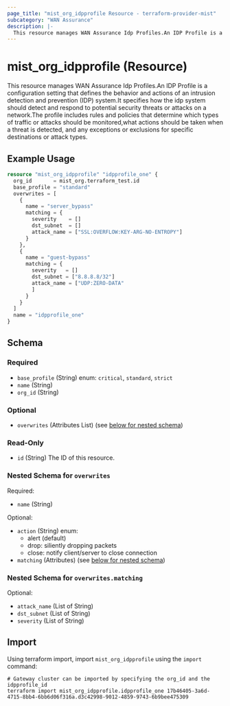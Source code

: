 ```yaml
---
page_title: "mist_org_idpprofile Resource - terraform-provider-mist"
subcategory: "WAN Assurance"
description: |-
  This resource manages WAN Assurance Idp Profiles.An IDP Profile is a configuration setting that defines the behavior and actions of an intrusion detection and prevention (IDP) system.It specifies how the idp system should detect and respond to potential security threats or attacks on a network.The profile includes rules and policies that determine which types of traffic or attacks should be monitored,what actions should be taken when a threat is detected, and any exceptions or exclusions for specific destinations or attack types.
---
```


# mist_org_idpprofile (Resource)

This resource manages WAN Assurance Idp Profiles.An IDP Profile is a configuration setting that defines the behavior and actions of an intrusion detection and prevention (IDP) system.It specifies how the idp system should detect and respond to potential security threats or attacks on a network.The profile includes rules and policies that determine which types of traffic or attacks should be monitored,what actions should be taken when a threat is detected, and any exceptions or exclusions for specific destinations or attack types.


## Example Usage

```terraform
resource "mist_org_idpprofile" "idpprofile_one" {
  org_id       = mist_org.terraform_test.id
  base_profile = "standard"
  overwrites = [
    {
      name = "server_bypass"
      matching = {
        severity    = []
        dst_subnet  = []
        attack_name = ["SSL:OVERFLOW:KEY-ARG-NO-ENTROPY"]
      }
    },
    {
      name = "guest-bypass"
      matching = {
        severity   = []
        dst_subnet = ["8.8.8.8/32"]
        attack_name = ["UDP:ZERO-DATA"
        ]
      }
    }
  ]
  name = "idpprofile_one"
}
```

<!-- schema generated by tfplugindocs -->
## Schema

### Required

- `base_profile` (String) enum: `critical`, `standard`, `strict`
- `name` (String)
- `org_id` (String)

### Optional

- `overwrites` (Attributes List) (see [below for nested schema](#nestedatt--overwrites))

### Read-Only

- `id` (String) The ID of this resource.

<a id="nestedatt--overwrites"></a>
### Nested Schema for `overwrites`

Required:

- `name` (String)

Optional:

- `action` (String) enum:
  * alert (default)
  * drop: siliently dropping packets
  * close: notify client/server to close connection
- `matching` (Attributes) (see [below for nested schema](#nestedatt--overwrites--matching))

<a id="nestedatt--overwrites--matching"></a>
### Nested Schema for `overwrites.matching`

Optional:

- `attack_name` (List of String)
- `dst_subnet` (List of String)
- `severity` (List of String)



## Import
Using terraform import, import `mist_org_idpprofile` using the `import` command:
```shell
# Gateway cluster can be imported by specifying the org_id and the idpprofile_id
terraform import mist_org_idpprofile.idpprofile_one 17b46405-3a6d-4715-8bb4-6bb6d06f316a.d3c42998-9012-4859-9743-6b9bee475309
```